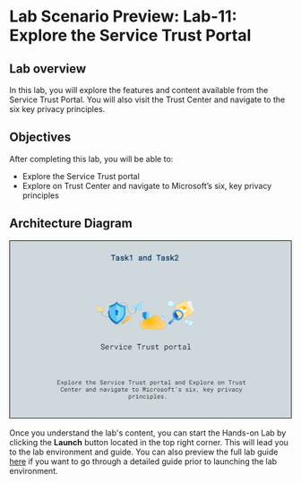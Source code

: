 # Lab Scenario Preview: Lab-11: Explore the Service Trust Portal

## Lab overview

In this lab, you will explore the features and content available from the Service Trust Portal. You will also visit the Trust Center and navigate to the six key privacy principles.

## Objectives

After completing this lab, you will be able to:

- Explore the Service Trust portal
- Explore on Trust Center and navigate to Microsoft’s six, key privacy principles

## Architecture Diagram

![](./Images/preview11.png)

Once you understand the lab's content, you can start the Hands-on Lab by clicking the **Launch** button located in the top right corner. This will lead you to the lab environment and guide. You can also preview the full lab guide [here](https://experience.cloudlabs.ai/#/labguidepreview/25dee2f1-e8b4-47f2-a78d-8977f43f4f55) if you want to go through a detailed guide prior to launching the lab environment.
